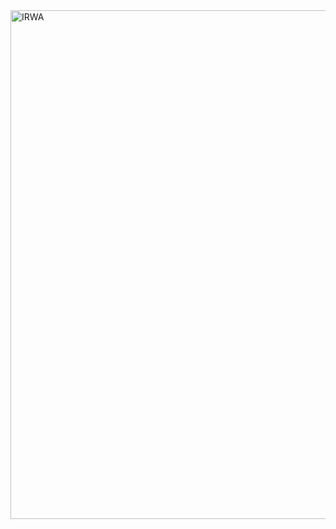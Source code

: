 <img width="814" alt="IRWA" src="https://github.com/user-attachments/assets/9b1eee11-5476-4618-8038-d21ca59f3925">
